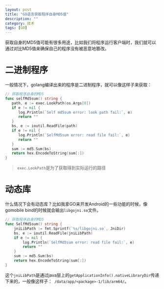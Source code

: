 ```yaml
---
layout: post
title: "GO语言获取程序自身MD5值"
description: ""
category: 技术
tags: [GO]
---
```


获取自身的MD5值可能有很多用途，比如我们将程序运行客户端时，我们就可以通过对比MD5值来确保自己的程序没有被恶意地篡改。

<!-- more -->

# 二进制程序

一般情况下，golang编译出来的程序是二进制程序，就可以像这样子来获取：

```go
// 获取程序自身的MD5
func selfMd5sum() string {
   path, e := exec.LookPath(os.Args[0])
   if e != nil {
      log.Println(`Self md5sum error: look path fail:`, e)
      return ""
   }
   bs, e := ioutil.ReadFile(path)
   if e != nil {
      log.Println(`SelfMd5sum error: read file fail:`, e)
      return ""
   }
   sum := md5.Sum(bs)
   return hex.EncodeToString(sum[:])
}
```

> `exec.LookPath`是为了获取得到实际运行的路径

# 动态库

什么情况下会有动态库？比如我拿GO来开发Android的一些功能的时候，像gomobile bind的时候就会输出`libgojni.so`文件。

```go
// 获取程序自身的MD5
func SelfMd5sum() string {
	jniLibPath := fmt.Sprintf(`%s/libgojni.so`, JniDir)
	bs, e := ioutil.ReadFile(jniLibPath)
	if e != nil {
		log.Println(`SelfMd5sum error: read file fail:`, e)
		return ""
	}
	sum := md5.Sum(bs)
	return hex.EncodeToString(sum[:])
}
```

这个`jniLibPath`是通过java层上的`getApplicationInfo().nativeLibraryDir`传递下来的，一般像这样子：` /data/app/<package>-1/lib/arm64/`。





